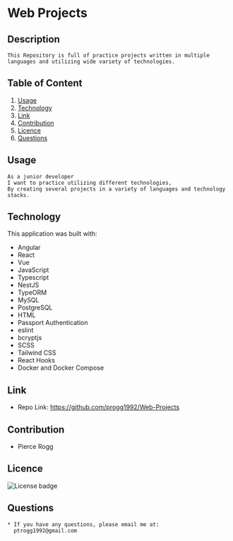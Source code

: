 # Web Projects

## Description

```
This Repository is full of practice projects written in multiple languages and utilizing wide variety of technologies.
```

## Table of Content

1.  [Usage](#usage)
2.  [Technology](#technology)
3.  [Link](#link)
4.  [Contribution](#contribution)
5.  [Licence](#licence)
6.  [Questions](#questions)

## Usage

```
As a junior developer
I want to practice utilizing different technologies,
By creating several projects in a variety of languages and technology stacks.

```

## Technology

This application was built with:

-   Angular
-   React
-   Vue
-   JavaScript
-   Typescript
-   NestJS
-   TypeORM
-   MySQL
-   PostgreSQL
-   HTML
-   Passport Authentication
-   eslint
-   bcryptjs
-   SCSS
-   Tailwind CSS
-   React Hooks
-   Docker and Docker Compose

## Link

-   Repo Link: https://github.com/progg1992/Web-Projects

## Contribution

-   Pierce Rogg

## Licence

![License badge](https://img.shields.io/badge/license-MIT-green)

## Questions

    * If you have any questions, please email me at:
      ptrogg1992@gmail.com
